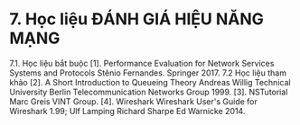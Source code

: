 # 7. Học liệu  ĐÁNH GIÁ HIỆU NĂNG MẠNG
7.1. Học liệu bắt buộc \[1\]. Performance Evaluation for Network Services Systems and Protocols Stênio Fernandes. Springer 2017. 7.2 Học liệu tham khảo \[2\]. A Short Introduction to Queueing Theory Andreas Willig Technical University Berlin Telecommunication Networks Group 1999. \[3\]. NSTutorial Marc Greis VINT Group. \[4\]. Wireshark Wireshark User\'s Guide for Wireshark 1.99; Ulf Lamping Richard Sharpe Ed Warnicke 2014.
